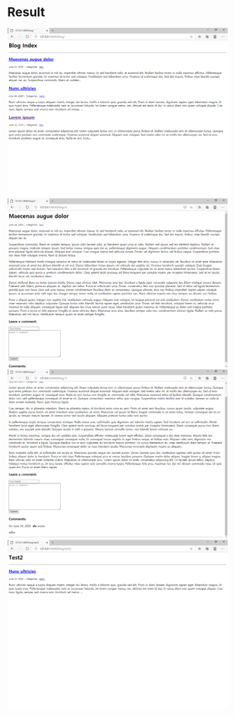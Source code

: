 # Result
<img src="https://github.com/ankiwoong/Django_Realpython_Tutorial/blob/master/Screenshot/main.png?raw=true">
<img src="https://github.com/ankiwoong/Django_Realpython_Tutorial/blob/master/Screenshot/detail.png?raw=true">
<img src="https://github.com/ankiwoong/Django_Realpython_Tutorial/blob/master/Screenshot/comment.png?raw=true">
<img src="https://github.com/ankiwoong/Django_Realpython_Tutorial/blob/master/Screenshot/tag.png?raw=true">
